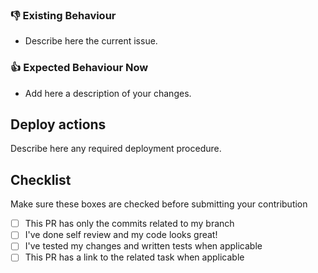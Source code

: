 ### 👎 Existing Behaviour

- Describe here the current issue.

### 👍 Expected Behaviour Now

- Add here a description of your changes.

## Deploy actions

Describe here any required deployment procedure.

## Checklist
Make sure these boxes are checked before submitting your contribution

- [ ] This PR has only the commits related to my branch
- [ ] I've done self review and my code looks great!
- [ ] I've tested my changes and written tests when applicable
- [ ] This PR has a link to the related task when applicable
